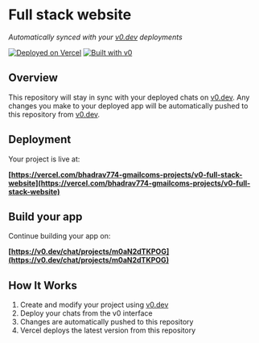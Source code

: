 # Full stack website

*Automatically synced with your [v0.dev](https://v0.dev) deployments*

[![Deployed on Vercel](https://img.shields.io/badge/Deployed%20on-Vercel-black?style=for-the-badge&logo=vercel)](https://vercel.com/bhadrav774-gmailcoms-projects/v0-full-stack-website)
[![Built with v0](https://img.shields.io/badge/Built%20with-v0.dev-black?style=for-the-badge)](https://v0.dev/chat/projects/m0aN2dTKPOG)

## Overview

This repository will stay in sync with your deployed chats on [v0.dev](https://v0.dev).
Any changes you make to your deployed app will be automatically pushed to this repository from [v0.dev](https://v0.dev).

## Deployment

Your project is live at:

**[https://vercel.com/bhadrav774-gmailcoms-projects/v0-full-stack-website](https://vercel.com/bhadrav774-gmailcoms-projects/v0-full-stack-website)**

## Build your app

Continue building your app on:

**[https://v0.dev/chat/projects/m0aN2dTKPOG](https://v0.dev/chat/projects/m0aN2dTKPOG)**

## How It Works

1. Create and modify your project using [v0.dev](https://v0.dev)
2. Deploy your chats from the v0 interface
3. Changes are automatically pushed to this repository
4. Vercel deploys the latest version from this repository